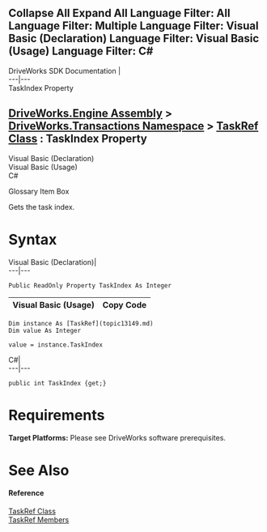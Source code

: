        

 Collapse All Expand All  Language Filter: All  Language Filter: Multiple  Language Filter: Visual Basic (Declaration) Language Filter: Visual Basic (Usage) Language Filter: C#  
---  
DriveWorks SDK Documentation  |   
---|---  
TaskIndex Property   
  
[DriveWorks.Engine Assembly](topic2156.md) > [DriveWorks.Transactions Namespace](topic12835.md) > [TaskRef Class](topic13149.md) : TaskIndex Property  
---  
  
Visual Basic (Declaration)    
Visual Basic (Usage)    
C# 

Glossary Item Box

Gets the task index. 

# Syntax

Visual Basic (Declaration)|   
---|---  
      
    
    Public ReadOnly Property TaskIndex As Integer  
  
Visual Basic (Usage)| Copy Code  
---|---  
      
    
    Dim instance As [TaskRef](topic13149.md)
    Dim value As Integer
     
    value = instance.TaskIndex  
  
C#|   
---|---  
      
    
    public int TaskIndex {get;}  
  
# Requirements

**Target Platforms:** Please see DriveWorks software prerequisites.

# See Also

#### Reference

[TaskRef Class](topic13149.md)   
[TaskRef Members](topic13150.md)


